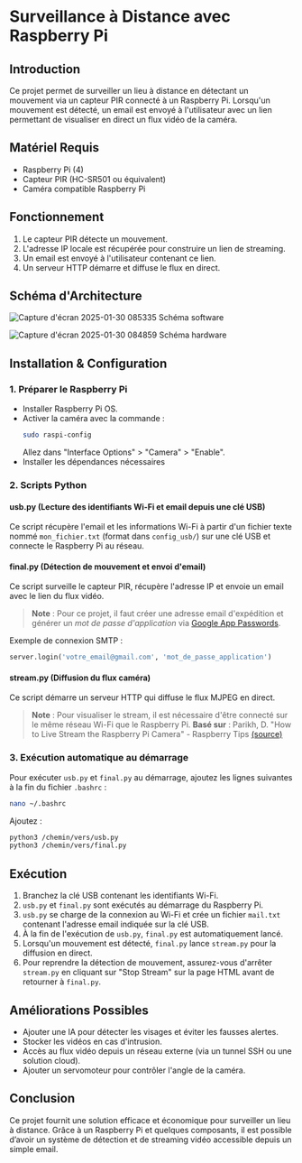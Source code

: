 # Surveillance à Distance avec Raspberry Pi

## Introduction
Ce projet permet de surveiller un lieu à distance en détectant un mouvement via un capteur PIR connecté à un Raspberry Pi. Lorsqu'un mouvement est détecté, un email est envoyé à l'utilisateur avec un lien permettant de visualiser en direct un flux vidéo de la caméra.

## Matériel Requis
- Raspberry Pi (4)
- Capteur PIR (HC-SR501 ou équivalent)
- Caméra compatible Raspberry Pi

## Fonctionnement
1. Le capteur PIR détecte un mouvement.
2. L'adresse IP locale est récupérée pour construire un lien de streaming.
3. Un email est envoyé à l'utilisateur contenant ce lien.
4. Un serveur HTTP démarre et diffuse le flux en direct.

## Schéma d'Architecture

![Capture d'écran 2025-01-30 085335](https://github.com/user-attachments/assets/f6c57d0f-2df1-4bdf-9a00-5d6777244d44)
Schéma software 

![Capture d'écran 2025-01-30 084859](https://github.com/user-attachments/assets/227eee4e-ef2e-4afe-90e0-122c5ce396d3)
Schéma hardware

## Installation & Configuration
### 1. Préparer le Raspberry Pi
- Installer Raspberry Pi OS.
- Activer la caméra avec la commande :
  ```bash
  sudo raspi-config
  ```
  Allez dans "Interface Options" > "Camera" > "Enable".
- Installer les dépendances nécessaires 

### 2. Scripts Python
#### **usb.py** (Lecture des identifiants Wi-Fi et email depuis une clé USB)
Ce script récupère l'email et les informations Wi-Fi à partir d'un fichier texte nommé `mon_fichier.txt` (format dans `config_usb/`) sur une clé USB et connecte le Raspberry Pi au réseau.

#### **final.py** (Détection de mouvement et envoi d'email)
Ce script surveille le capteur PIR, récupère l'adresse IP et envoie un email avec le lien du flux vidéo.
> **Note** : Pour ce projet, il faut créer une adresse email d'expédition et générer un *mot de passe d'application* via [Google App Passwords](https://myaccount.google.com/apppasswords).

Exemple de connexion SMTP :
```python
server.login('votre_email@gmail.com', 'mot_de_passe_application')
```

#### **stream.py** (Diffusion du flux caméra)
Ce script démarre un serveur HTTP qui diffuse le flux MJPEG en direct.
> **Note** : Pour visualiser le stream, il est nécessaire d'être connecté sur le même réseau Wi-Fi que le Raspberry Pi.
> **Basé sur** : Parikh, D. "How to Live Stream the Raspberry Pi Camera" - Raspberry Tips [(source)](https://raspberrytips.com/how-to-live-stream-pi-camera/)

### 3. Exécution automatique au démarrage
Pour exécuter `usb.py` et `final.py` au démarrage, ajoutez les lignes suivantes à la fin du fichier `.bashrc` :

```bash
nano ~/.bashrc
```

Ajoutez :
```bash
python3 /chemin/vers/usb.py 
python3 /chemin/vers/final.py 
```

## Exécution
1. Branchez la clé USB contenant les identifiants Wi-Fi.
2. `usb.py` et `final.py` sont exécutés au démarrage du Raspberry Pi.
3. `usb.py` se charge de la connexion au Wi-Fi et crée un fichier `mail.txt` contenant l'adresse email indiquée sur la clé USB.
4. À la fin de l'exécution de `usb.py`, `final.py` est automatiquement lancé.
5. Lorsqu'un mouvement est détecté, `final.py` lance `stream.py` pour la diffusion en direct.
6. Pour reprendre la détection de mouvement, assurez-vous d'arrêter `stream.py` en cliquant sur "Stop Stream" sur la page HTML avant de retourner à `final.py`.

## Améliorations Possibles
- Ajouter une IA pour détecter les visages et éviter les fausses alertes.
- Stocker les vidéos en cas d'intrusion.
- Accès au flux vidéo depuis un réseau externe (via un tunnel SSH ou une solution cloud).
- Ajouter un servomoteur pour contrôler l'angle de la caméra.

## Conclusion
Ce projet fournit une solution efficace et économique pour surveiller un lieu à distance. Grâce à un Raspberry Pi et quelques composants, il est possible d’avoir un système de détection et de streaming vidéo accessible depuis un simple email.
